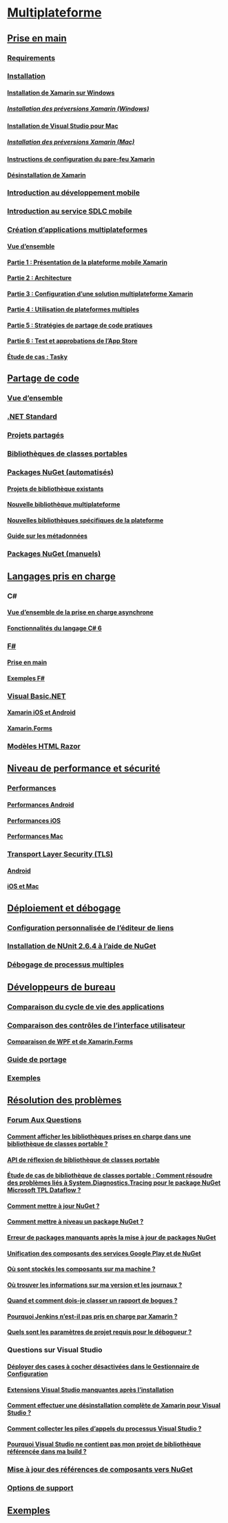 # [Multiplateforme](index.yml)
## [Prise en main](get-started/index.md)
### [Requirements](get-started/requirements.md)
### [Installation](get-started/installation/index.md)
#### [Installation de Xamarin sur Windows](get-started/installation/windows.md)
##### [Installation des préversions Xamarin (Windows)](get-started/installation/windows-preview.md)
#### [Installation de Visual Studio pour Mac](/visualstudio/mac/installation/)
##### [Installation des préversions Xamarin (Mac)](/visualstudio/mac/update/)
#### [Instructions de configuration du pare-feu Xamarin](get-started/installation/firewall.md)
#### [Désinstallation de Xamarin](get-started/installation/uninstalling-xamarin.md)
### [Introduction au développement mobile](get-started/introduction-to-mobile-development.md)
### [Introduction au service SDLC mobile](get-started/introduction-to-mobile-sdlc.md)

### [Création d’applications multiplateformes](app-fundamentals/building-cross-platform-applications/index.md)
#### [Vue d’ensemble](app-fundamentals/building-cross-platform-applications/overview.md)
#### [Partie 1 : Présentation de la plateforme mobile Xamarin](app-fundamentals/building-cross-platform-applications/understanding-the-xamarin-mobile-platform.md)
#### [Partie 2 : Architecture](app-fundamentals/building-cross-platform-applications/architecture.md)
#### [Partie 3 : Configuration d’une solution multiplateforme Xamarin](app-fundamentals/building-cross-platform-applications/setting-up-a-xamarin-cross-platform-solution.md)
#### [Partie 4 : Utilisation de plateformes multiples](app-fundamentals/building-cross-platform-applications/platform-divergence-abstraction-divergent-implementation.md)
#### [Partie 5 : Stratégies de partage de code pratiques](app-fundamentals/building-cross-platform-applications/practical-code-sharing-strategies.md)
#### [Partie 6 : Test et approbations de l’App Store](app-fundamentals/building-cross-platform-applications/testing-and-app-store-approvals.md)
#### [Étude de cas : Tasky](app-fundamentals/building-cross-platform-applications/case-study-tasky.md)

## [Partage de code](app-fundamentals/index.md)
### [Vue d’ensemble](app-fundamentals/code-sharing.md)
### [.NET Standard](app-fundamentals/net-standard.md)
### [Projets partagés](app-fundamentals/shared-projects.md)
### [Bibliothèques de classes portables](app-fundamentals/pcl.md)
### [Packages NuGet (automatisés)](app-fundamentals/nuget-multiplatform-libraries/index.md)
#### [Projets de bibliothèque existants](app-fundamentals/nuget-multiplatform-libraries/existing-library.md)
#### [Nouvelle bibliothèque multiplateforme](app-fundamentals/nuget-multiplatform-libraries/single-codebase.md)
#### [Nouvelles bibliothèques spécifiques de la plateforme](app-fundamentals/nuget-multiplatform-libraries/platform-specific.md)
#### [Guide sur les métadonnées](app-fundamentals/nuget-multiplatform-libraries/metadata.md)
### [Packages NuGet (manuels)](app-fundamentals/nuget-manual.md)

## [Langages pris en charge](platform/index.md)

### C#
#### [Vue d’ensemble de la prise en charge asynchrone](platform/async.md)
#### [Fonctionnalités du langage C# 6](platform/csharp-six.md)
### [F#](platform/fsharp/index.md)
#### [Prise en main](platform/fsharp/overview.md)
#### [Exemples F#](platform/fsharp/samples.md)
### [Visual Basic.NET](platform/visual-basic/index.md)
#### [Xamarin iOS et Android](platform/visual-basic/native-apps.md)
#### [Xamarin.Forms](platform/visual-basic/xamarin-forms.md)
### [Modèles HTML Razor](platform/razor-html-templates/index.md)

## [Niveau de performance et sécurité](deploy-test/performance.md)
### [Performances](deploy-test/memory-perf-best-practices.md)
#### [Performances Android](~/android/deploy-test/performance.md?context=xamarin/cross-platform)
#### [Performances iOS](~/ios/deploy-test/performance.md?context=xamarin/cross-platform)
#### [Performances Mac](~/mac/deploy-test/performance.md?context=xamarin/cross-platform)
### [Transport Layer Security (TLS)](app-fundamentals/transport-layer-security.md)
#### [Android](~/android/app-fundamentals/http-stack.md?context=xamarin/cross-platform)
#### [iOS et Mac](~/cross-platform/macios/http-stack.md?context=xamarin/cross-platform)
## [Déploiement et débogage](deploy-test/index.md)
### [Configuration personnalisée de l’éditeur de liens](deploy-test/linker.md)
### [Installation de NUnit 2.6.4 à l’aide de NuGet](deploy-test/installing-nunit-using-nuget.md)
### [Débogage de processus multiples](deploy-test/multi-process-debugging.md)

## [Développeurs de bureau](desktop/index.md)
### [Comparaison du cycle de vie des applications](desktop/lifecycle.md)
### [Comparaison des contrôles de l’interface utilisateur](desktop/controls/index.md)
#### [Comparaison de WPF et de Xamarin.Forms](desktop/controls/wpf.md)
### [Guide de portage](desktop/porting.md)
### [Exemples](desktop/samples.md)

## [Résolution des problèmes](troubleshooting/index.md)
### [Forum Aux Questions](troubleshooting/questions/index.md)
#### [Comment afficher les bibliothèques prises en charge dans une bibliothèque de classes portable ?](troubleshooting/questions/pcl-support-libraries.md)
#### [API de réflexion de bibliothèque de classes portable](troubleshooting/questions/pcl-reflection.md)
#### [Étude de cas de bibliothèque de classes portable : Comment résoudre des problèmes liés à System.Diagnostics.Tracing pour le package NuGet Microsoft TPL Dataflow ?](troubleshooting/questions/pcl-case-study.md)
#### [Comment mettre à jour NuGet ?](troubleshooting/questions/nuget-update.md)
#### [Comment mettre à niveau un package NuGet ?](troubleshooting/questions/nuget-package-downgrade.md)
#### [Erreur de packages manquants après la mise à jour de packages NuGet](troubleshooting/questions/nuget-packages-missing.md)
#### [Unification des composants des services Google Play et de NuGet](troubleshooting/questions/gps-components-nuget.md)
#### [Où sont stockés les composants sur ma machine ?](troubleshooting/questions/component-storage.md)
#### [Où trouver les informations sur ma version et les journaux ?](troubleshooting/questions/version-logs.md)
#### [Quand et comment dois-je classer un rapport de bogues ?](troubleshooting/questions/howto-file-bug.md)
#### [Pourquoi Jenkins n’est-il pas pris en charge par Xamarin ?](troubleshooting/questions/xamarin-jenkins.md)
#### [Quels sont les paramètres de projet requis pour le débogueur ?](troubleshooting/questions/debugger-settings.md)

### Questions sur Visual Studio
#### [Déployer des cases à cocher désactivées dans le Gestionnaire de Configuration](troubleshooting/questions/deploy-checkboxes.md)
#### [Extensions Visual Studio manquantes après l’installation](troubleshooting/questions/missing-vs-extensions.md)
#### [Comment effectuer une désinstallation complète de Xamarin pour Visual Studio ?](troubleshooting/questions/uninstall-xamarin-vs.md)
#### [Comment collecter les piles d’appels du processus Visual Studio ?](troubleshooting/questions/vs-callstack.md)
#### [Pourquoi Visual Studio ne contient pas mon projet de bibliothèque référencée dans ma build ?](troubleshooting/questions/vs-config-manager.md)

### [Mise à jour des références de composants vers NuGet](troubleshooting/component-nuget.md)
### [Options de support](troubleshooting/support-options.md)
## [Exemples](samples/index.yml)
